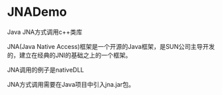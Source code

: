 # JNADemo
Java  JNA方式调用c++类库

JNA(Java Native Access)框架是一个开源的Java框架，是SUN公司主导开发的，建立在经典的JNI的基础之上的一个框架。

JNA调用的例子是nativeDLL

JNA方式调用需要在Java项目中引入jna.jar包。
